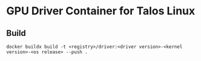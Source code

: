 # GPU Driver Container for Talos Linux

## Build

`docker buildx build -t <registry>/driver:<driver version>-<kernel version>-<os release> --push .`
